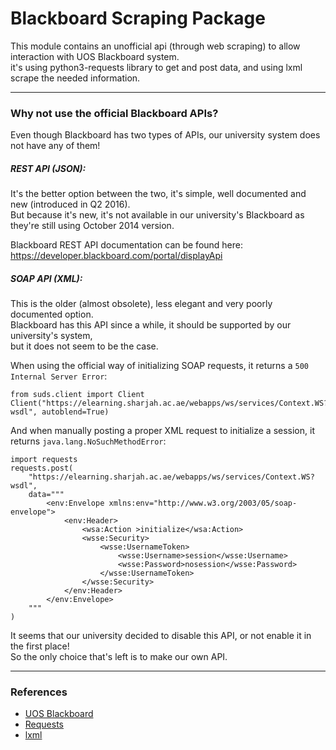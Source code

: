 # Blackboard Scraping Package

This module contains an unofficial api (through web scraping) to allow interaction with UOS Blackboard system.  
it's using python3-requests library to get and post data, and using lxml scrape the needed information.

***

### Why not use the official Blackboard APIs?

Even though Blackboard has two types of APIs, our university system does not have any of them!


##### REST API (JSON):
It's the better option between the two, it's simple, well documented and new (introduced in Q2 2016).  
But because it's new, it's not available in our university's Blackboard as they're still using October 2014 version.

Blackboard REST API documentation can be found here:  
https://developer.blackboard.com/portal/displayApi


##### SOAP API (XML):
This is the older (almost obsolete), less elegant and very poorly documented option.  
Blackboard has this API since a while, it should be supported by our university's system,  
but it does not seem to be the case.


When using the official way of initializing SOAP requests, it returns a `500 Internal Server Error`:

```
from suds.client import Client
Client("https://elearning.sharjah.ac.ae/webapps/ws/services/Context.WS?wsdl", autoblend=True)
```

And when manually posting a proper XML request to initialize a session, it returns `java.lang.NoSuchMethodError`:

```
import requests
requests.post(
    "https://elearning.sharjah.ac.ae/webapps/ws/services/Context.WS?wsdl",
    data="""
        <env:Envelope xmlns:env="http://www.w3.org/2003/05/soap-envelope">
            <env:Header>
                <wsa:Action >initialize</wsa:Action>
                <wsse:Security>
                    <wsse:UsernameToken>
                        <wsse:Username>session</wsse:Username>
                        <wsse:Password>nosession</wsse:Password>
                    </wsse:UsernameToken>
                </wsse:Security>
            </env:Header>
        </env:Envelope>
    """
)
```

It seems that our university decided to disable this API, or not enable it in the first place!  
So the only choice that's left is to make our own API.

***

### References
- [UOS Blackboard](https://elearning.sharjah.ac.ae)
- [Requests](https://github.com/requests/requests)
- [lxml](https://github.com/lxml/lxml)